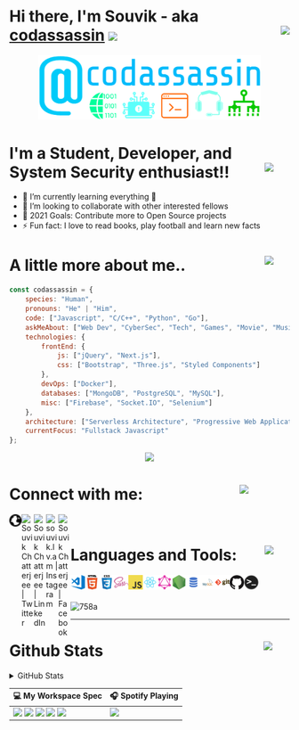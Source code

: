 # Hi there, I'm Souvik - aka [codassassin][website] <img src = "https://user-images.githubusercontent.com/55107082/126667550-778c6fed-9923-4939-9b31-9d94c24520ae.gif" width = 45px>  [<img src="https://img.shields.io/website?label=mad4souvik.ml&style=for-the-badge&url=https%3A%2F%2Fmad4souvik.ml" align="right" height = 42px/>](https://mad4souvik.ml)  



<p align="center">
    <img width = 400px src = "https://github.com/codassassin/codassassin/blob/main/logo.png">
</p>

# I'm a Student, Developer, and System Security enthusiast!! <img src = "https://user-images.githubusercontent.com/55107082/126738747-e1731968-2fda-4d01-bf4f-e23ffcf4d1d4.gif" width=45px align="right">

- 🌱 I’m currently learning everything 🤣
- 👯 I’m looking to collaborate with other interested fellows
- 🥅 2021 Goals: Contribute more to Open Source projects
- ⚡ Fun fact: I love to read books, play football and learn new facts

# A little more about me.. <img src="https://user-images.githubusercontent.com/55107082/127729066-f839835d-b090-4328-ad1c-ff1b9858838d.gif" width="45px" align="right">  

```javascript
const codassassin = {
    species: "Human",
    pronouns: "He" | "Him",
    code: ["Javascript", "C/C++", "Python", "Go"],
    askMeAbout: ["Web Dev", "CyberSec", "Tech", "Games", "Movie", "Music"],
    technologies: {
        frontEnd: {
            js: ["jQuery", "Next.js"],
            css: ["Bootstrap", "Three.js", "Styled Components"]
        },
        devOps: ["Docker"],
        databases: ["MongoDB", "PostgreSQL", "MySQL"],
        misc: ["Firebase", "Socket.IO", "Selenium"]
    },
    architecture: ["Serverless Architecture", "Progressive Web Applications", "Single Page Applications"],
    currentFocus: "Fullstack Javascript"
};
```

<p align="center">
    <img src='https://user-images.githubusercontent.com/55107082/122881696-0e46c080-d359-11eb-81b1-05b04a7a868d.gif' width="1020px">
</p>


# Connect with me: <img src='https://user-images.githubusercontent.com/55107082/127729540-ac86983e-0d77-4a4e-8222-f159987ebf30.gif' width="90px" align="right">

[<img align="left" alt="mad4souvik.ml" width="22px" src="https://raw.githubusercontent.com/iconic/open-iconic/master/svg/globe.svg" />][website]
[<img align="left" alt="Souvik Chatterjee | Twitter" width="22px" src="https://cdn.jsdelivr.net/npm/simple-icons@v3/icons/twitter.svg" />][twitter]
[<img align="left" alt="Souvik Chatterjee | LinkedIn" width="22px" src="https://cdn.jsdelivr.net/npm/simple-icons@v3/icons/linkedin.svg" />][linkedin]
[<img align="left" alt="souvik.lv.am | Instagram" width="22px" src="https://cdn.jsdelivr.net/npm/simple-icons@v3/icons/instagram.svg" />][instagram]
[<img align="left" alt="Souvik Chatterjee | Facebook" width="22px" src="https://cdn.jsdelivr.net/npm/simple-icons@v3/icons/facebook.svg" />][facebook]

<br />

# Languages and Tools: <img src = "https://user-images.githubusercontent.com/55107082/126667456-0bbeee2d-9e52-4d67-aa8e-47d937b1d037.gif" width = 45px align="right">

<img align="left" alt="Visual Studio Code" width="26px" src="https://raw.githubusercontent.com/github/explore/80688e429a7d4ef2fca1e82350fe8e3517d3494d/topics/visual-studio-code/visual-studio-code.png" />
<img align="left" alt="HTML5" width="26px" src="https://raw.githubusercontent.com/github/explore/80688e429a7d4ef2fca1e82350fe8e3517d3494d/topics/html/html.png" />
<img align="left" alt="CSS3" width="26px" src="https://raw.githubusercontent.com/github/explore/80688e429a7d4ef2fca1e82350fe8e3517d3494d/topics/css/css.png" />
<img align="left" alt="Sass" width="26px" src="https://raw.githubusercontent.com/github/explore/80688e429a7d4ef2fca1e82350fe8e3517d3494d/topics/sass/sass.png" />
<img align="left" alt="JavaScript" width="26px" src="https://raw.githubusercontent.com/github/explore/80688e429a7d4ef2fca1e82350fe8e3517d3494d/topics/javascript/javascript.png" />
<img align="left" alt="React" width="26px" src="https://raw.githubusercontent.com/github/explore/80688e429a7d4ef2fca1e82350fe8e3517d3494d/topics/react/react.png" />
<img align="left" alt="GraphQL" width="26px" src="https://raw.githubusercontent.com/github/explore/80688e429a7d4ef2fca1e82350fe8e3517d3494d/topics/graphql/graphql.png" />
<img align="left" alt="Node.js" width="26px" src="https://raw.githubusercontent.com/github/explore/80688e429a7d4ef2fca1e82350fe8e3517d3494d/topics/nodejs/nodejs.png" />
<img align="left" alt="SQL" width="26px" src="https://raw.githubusercontent.com/github/explore/80688e429a7d4ef2fca1e82350fe8e3517d3494d/topics/sql/sql.png" />
<img align="left" alt="MySQL" width="26px" src="https://raw.githubusercontent.com/github/explore/80688e429a7d4ef2fca1e82350fe8e3517d3494d/topics/mysql/mysql.png" />
<img align="left" alt="Git" width="26px" src="https://raw.githubusercontent.com/github/explore/80688e429a7d4ef2fca1e82350fe8e3517d3494d/topics/git/git.png" />
<img align="left" alt="GitHub" width="26px" src="https://raw.githubusercontent.com/github/explore/78df643247d429f6cc873026c0622819ad797942/topics/github/github.png" />
<img align="left" alt="Terminal" width="26px" src="https://raw.githubusercontent.com/github/explore/80688e429a7d4ef2fca1e82350fe8e3517d3494d/topics/terminal/terminal.png" />

<br />
<br />

![758a](https://user-images.githubusercontent.com/55107082/124960638-247f9c80-e03a-11eb-93ba-83273bc8dd94.gif)

---


# Github Stats <img src="https://media.giphy.com/media/du3J3cXyzhj75IOgvA/giphy.gif" width='47px' align="right">
<details>
    <br />
<summary>GitHub Stats</summary>
<!--      <img src='https://user-images.githubusercontent.com/55107082/126667220-27172143-8077-416a-aeba-610c543abba1.gif' width='45px'> -->
  
  <a href="https://github.com/codassassin/github-stats">

<img src="https://github.com/codassassin/github-stats/blob/master/generated/overview.svg" width="424px">
<img src="https://github.com/codassassin/github-stats/blob/master/generated/languages.svg" width="424px">

</a>

</details>

| 💻 My Workspace Spec                                                                                                                                                                                                                                                                                                                                                                                                                                                                                                                                                                                                       | 🎧 Spotify Playing                                                                                                                                   |
| -------------------------------------------------------------------------------------------------------------------------------------------------------------------------------------------------------------------------------------------------------------------------------------------------------------------------------------------------------------------------------------------------------------------------------------------------------------------------------------------------------------------------------------------------------------------------------------------------------------------------- | ---------------------------------------------------------------------------------------------------------------------------------------------------- |
| <img src="https://img.shields.io/badge/nvidia-mx230-%2376B900.svg?&style=for-the-badge&logo=nvidia&logoColor=white"/> <img src="https://img.shields.io/badge/intel-core%20i5%2010th-%230071C5.svg?&style=for-the-badge&logo=intel&logoColor=white"/> <img src="https://img.shields.io/badge/windows-asus%20x509f-%230078D6.svg?&style=for-the-badge&logo=windows&logoColor=white"/> <img src="https://img.shields.io/badge/Kali_Linux-557C94?style=for-the-badge&logo=kali-linux&logoColor=white"/> <img src="https://img.shields.io/badge/debian-%23A81D33.svg?&style=for-the-badge&logo=debian&logoColor=white"/> | [<img src="https://spotify-github-profile-6d72orq3n.vercel.app/api/spotify" width="900" />](https://open.spotify.com/user/21vdiiblmc6lv5b4bacgqulqi) |

[website]: https://mad4souvik.ml
[twitter]: https://twitter.com/mad4souvik
[instagram]: https://instagram.com/souvik.lv.am
[linkedin]: https://linkedin.com/in/souviktheking
[facebook]: https://www.facebook.com/people/Souvik-Chatterjee/100008769427248
